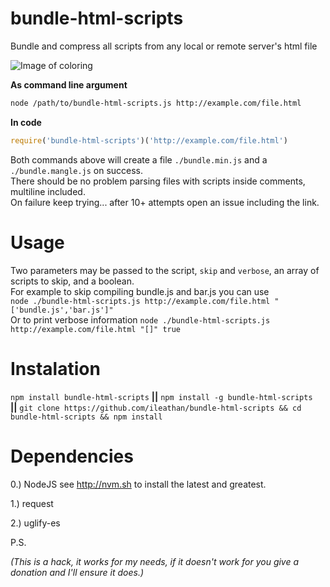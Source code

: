 # bundle-html-scripts

Bundle and compress all scripts from any local or remote server's html file 

![Image of coloring](https://image.ibb.co/fWHHGb/image.png[)

**As command line argument**
```bash
node /path/to/bundle-html-scripts.js http://example.com/file.html
```

**In code**
```javascript
require('bundle-html-scripts')('http://example.com/file.html')
```

Both commands above will create a file `./bundle.min.js` and a `./bundle.mangle.js` on success.   
There should be no problem parsing files with scripts inside comments, multiline included.   
On failure keep trying... after 10+ attempts open an issue including the link.

# Usage

Two parameters may be passed to the script, `skip` and `verbose`, an array of scripts to skip, and a boolean.   
For example to skip compiling bundle.js and bar.js you can use    
```node ./bundle-html-scripts.js http://example.com/file.html "['bundle.js','bar.js']"```     
Or to print verbose information `node ./bundle-html-scripts.js http://example.com/file.html "[]" true`

# Instalation

`npm install bundle-html-scripts` **||** `npm install -g bundle-html-scripts`  
**||** `git clone https://github.com/ileathan/bundle-html-scripts && cd bundle-html-scripts && npm install`

# Dependencies

0.) NodeJS see http://nvm.sh to install the latest and greatest.

1.) request

2.) uglify-es


P.S.

_(This is a hack, it works for my needs, if it doesn't work for you give a donation and I'll ensure it does.)_
